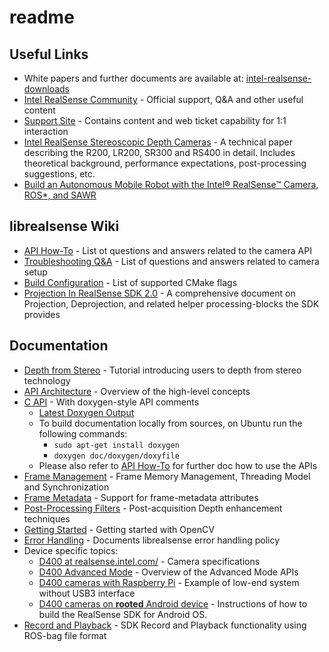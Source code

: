 # readme

## Useful Links

* White papers and further documents are available at: [intel-realsense-downloads](https://realsense.intel.com/intel-realsense-downloads/)
* [Intel RealSense Community](https://communities.intel.com/community/tech/realsense) - Official support, Q&A and other useful content
* [Support Site](http://www.intel.com/content/www/us/en/support/emerging-technologies/intel-realsense-technology.html) - Contains content and web ticket capability for 1:1 interaction
* [Intel RealSense Stereoscopic Depth Cameras](https://arxiv.org/abs/1705.05548) - A technical paper describing the R200, LR200, SR300 and RS400 in detail. Includes theoretical background, performance expectations, post-processing suggestions, etc.  
* [Build an Autonomous Mobile Robot with the Intel® RealSense™ Camera, ROS\*, and SAWR](https://software.intel.com/en-us/articles/build-an-autonomous-mobile-robot-with-the-intel-realsense-camera-ros-and-sawr)

## librealsense Wiki

* [API How-To](https://github.com/IntelRealSense/librealsense/wiki/API-How-To) - List ot questions and answers related to the camera API
* [Troubleshooting Q&A](https://github.com/IntelRealSense/librealsense/wiki/Troubleshooting-Q&A) - List of questions and answers related to camera setup
* [Build Configuration](https://github.com/IntelRealSense/librealsense/wiki/Build-Configuration) - List of supported CMake flags
* [Projection In RealSense SDK 2.0](https://github.com/IntelRealSense/librealsense/wiki/Projection-in-RealSense-SDK-2.0) - A comprehensive document on Projection, Deprojection, and related helper processing-blocks the SDK provides

## Documentation

* [Depth from Stereo](depth-from-stereo.md) - Tutorial introducing users to depth from stereo technology 
* [API Architecture](api_arch.md) - Overview of the high-level concepts
* [C API](https://github.com/kzobov/librealsense/tree/7148f9ae1d78b5d44bee4fc578bf0b8fb9a220c5/include/librealsense2/README.md) - With doxygen-style API comments
  * [Latest Doxygen Output](http://intelrealsense.github.io/librealsense/doxygen/annotated.html)
  * To build documentation locally from sources, on Ubuntu run the following commands:
    * `sudo apt-get install doxygen`
    * `doxygen doc/doxygen/doxyfile`
  * Please also refer to [API How-To](https://github.com/IntelRealSense/librealsense/wiki/API-How-To) for further doc how to use the APIs
* [Frame Management](frame_lifetime.md) - Frame Memory Management, Threading Model and Synchronization
* [Frame Metadata](frame_metadata.md) - Support for frame-metadata attributes
* [Post-Processing Filters](post-processing-filters.md) - Post-acquisition Depth enhancement techniques
* [Getting Started](stepbystep/getting_started_with_opencv.md) - Getting started with OpenCV
* [Error Handling](error_handling.md) - Documents librealsense error handling policy
* Device specific topics:
  * [D400 at realsense.intel.com/](https://realsense.intel.com/stereo) - Camera specifications
  * [D400 Advanced Mode](rs400/rs400_advanced_mode.md) - Overview of the Advanced Mode APIs
  * [D400 cameras with Raspberry Pi](raspberrypi3.md) - Example of low-end system without USB3 interface
  * [D400 cameras on **rooted** Android device](android/android.md) - Instructions of how to build the RealSense SDK for Android OS.
* [Record and Playback](../src/media/media.md) - SDK Record and Playback functionality using ROS-bag file format

